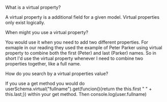 What is a virtual property?

A virtual property is a additional field for a given model. Virtual properties only exist logically.


When might you use a virtual property?

You would use it when you need to add two different properties. For exmaple in our reading they used the example of Peter Parker using virtual property to combine both the first (Peter) and last (Parker) names.
So in short I'd use the virtual property whenever I need to combine two properties together, like a full name.


How do you search by a virtual properties value?

If you use a get method you would do userSchema.virtual("fullname").get(funcion(){return the this.first " " + this.last;}) within your get method. Then console.log(user.fullname)



